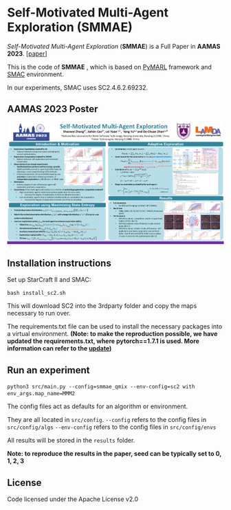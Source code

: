 # Self-Motivated Multi-Agent Exploration (SMMAE)

*Self-Motivated Multi-Agent Exploration* (**SMMAE**) is a Full Paper in **AAMAS 2023**. \[[paper](https://www.southampton.ac.uk/~eg/AAMAS2023/pdfs/p476.pdf)\]

This is the code of **SMMAE** , which is based on [PyMARL](https://github.com/oxwhirl/pymarl) framework and [SMAC](https://github.com/oxwhirl/smac) environment.

In our experiments, SMAC uses SC2.4.6.2.69232.

## AAMAS 2023 Poster

![SMMAE_poster](assets/SMMAE_poster.png)

## Installation instructions

Set up StarCraft II and SMAC:
```shell
bash install_sc2.sh
```

This will download SC2 into the 3rdparty folder and copy the maps necessary to run over.

The requirements.txt file can be used to install the necessary packages into a virtual environment. **(Note: to make the reproduction possible, we have updated the requirements.txt, where pytorch==1.7.1 is used. More information can refer to the [update](https://github.com/Zhang-Shaowei/SMMAE/commit/7f98ff3110a26490ad0a506d745e94c9ed9990ae))**

## Run an experiment 

```shell
python3 src/main.py --config=smmae_qmix --env-config=sc2 with env_args.map_name=MMM2
```

The config files act as defaults for an algorithm or environment. 

They are all located in `src/config`.
`--config` refers to the config files in `src/config/algs`
`--env-config` refers to the config files in `src/config/envs`


All results will be stored in the `results` folder.

**Note: to reproduce the results in the paper, seed can be typically set to 0, 1, 2, 3**


## License

Code licensed under the Apache License v2.0
